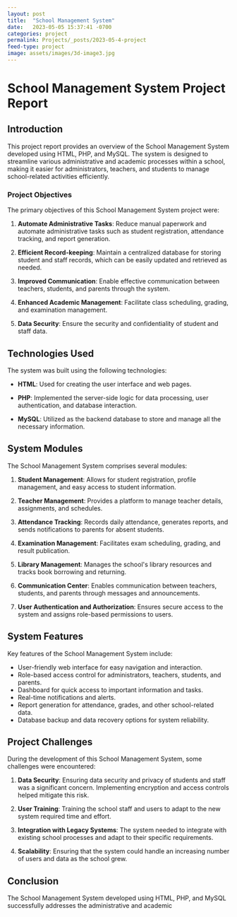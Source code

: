 ```yaml
---
layout: post
title:  "School Management System"
date:   2023-05-05 15:37:41 -0700
categories: project
permalink: Projects/_posts/2023-05-4-project
feed-type: project
image: assets/images/3d-image3.jpg
---
```

# School Management System Project Report

## Introduction

This project report provides an overview of the School Management System developed using HTML, PHP, and MySQL. The system is designed to streamline various administrative and academic processes within a school, making it easier for administrators, teachers, and students to manage school-related activities efficiently.

### Project Objectives

The primary objectives of this School Management System project were:

1. **Automate Administrative Tasks**: Reduce manual paperwork and automate administrative tasks such as student registration, attendance tracking, and report generation.

2. **Efficient Record-keeping**: Maintain a centralized database for storing student and staff records, which can be easily updated and retrieved as needed.

3. **Improved Communication**: Enable effective communication between teachers, students, and parents through the system.

4. **Enhanced Academic Management**: Facilitate class scheduling, grading, and examination management.

5. **Data Security**: Ensure the security and confidentiality of student and staff data.

## Technologies Used

The system was built using the following technologies:

- **HTML**: Used for creating the user interface and web pages.

- **PHP**: Implemented the server-side logic for data processing, user authentication, and database interaction.

- **MySQL**: Utilized as the backend database to store and manage all the necessary information.

## System Modules

The School Management System comprises several modules:

1. **Student Management**: Allows for student registration, profile management, and easy access to student information.

2. **Teacher Management**: Provides a platform to manage teacher details, assignments, and schedules.

3. **Attendance Tracking**: Records daily attendance, generates reports, and sends notifications to parents for absent students.

4. **Examination Management**: Facilitates exam scheduling, grading, and result publication.

5. **Library Management**: Manages the school's library resources and tracks book borrowing and returning.

6. **Communication Center**: Enables communication between teachers, students, and parents through messages and announcements.

7. **User Authentication and Authorization**: Ensures secure access to the system and assigns role-based permissions to users.

## System Features

Key features of the School Management System include:

- User-friendly web interface for easy navigation and interaction.
- Role-based access control for administrators, teachers, students, and parents.
- Dashboard for quick access to important information and tasks.
- Real-time notifications and alerts.
- Report generation for attendance, grades, and other school-related data.
- Database backup and data recovery options for system reliability.

## Project Challenges

During the development of this School Management System, some challenges were encountered:

1. **Data Security**: Ensuring data security and privacy of students and staff was a significant concern. Implementing encryption and access controls helped mitigate this risk.

2. **User Training**: Training the school staff and users to adapt to the new system required time and effort.

3. **Integration with Legacy Systems**: The system needed to integrate with existing school processes and adapt to their specific requirements.

4. **Scalability**: Ensuring that the system could handle an increasing number of users and data as the school grew.

## Conclusion

The School Management System developed using HTML, PHP, and MySQL successfully addresses the administrative and academic
